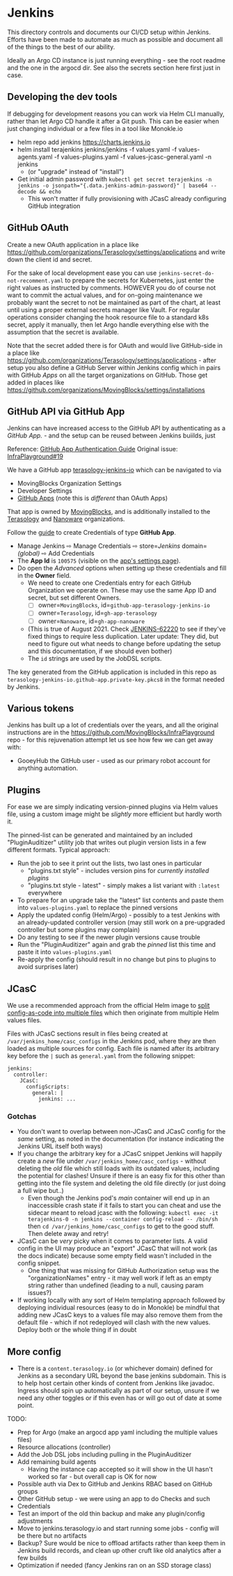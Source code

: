 # Jenkins

This directory controls and documents our CI/CD setup within Jenkins. Efforts have been made to automate as much as possible and document all of the things to the best of our ability.

Ideally an Argo CD instance is just running everything - see the root readme and the one in the argocd dir. See also the secrets section here first just in case.

## Developing the dev tools

If debugging for development reasons you can work via Helm CLI manually, rather than let Argo CD handle it after a Git push. This can be easier when just changing individual or a few files in a tool like Monokle.io

* helm repo add jenkins https://charts.jenkins.io
* helm install terajenkins jenkins/jenkins -f values.yaml -f values-agents.yaml -f values-plugins.yaml -f values-jcasc-general.yaml -n jenkins
  * (or "upgrade" instead of "install")
* Get initial admin password with `kubectl get secret terajenkins -n jenkins -o jsonpath="{.data.jenkins-admin-password}" | base64 --decode && echo`
  * This won't matter if fully provisioning with JCasC already configuring GitHub integration

## GitHub OAuth

Create a new OAuth application in a place like https://github.com/organizations/Terasology/settings/applications and write down the client id and secret.

For the sake of local development ease you can use `jenkins-secret-do-not-recomment.yaml` to prepare the secrets for Kubernetes, just enter the right values as instructed by comments. HOWEVER you do of course not want to commit the actual values, and for on-going maintenance we probably want the secret to not be maintained as part of the chart, at least until using a proper external secrets manager like Vault. For regular operations consider changing the hook resource file to a standard k8s secret, apply it manually, then let Argo handle everything else with the assumption that the secret is available.

Note that the secret added there is for OAuth and would live GitHub-side in a place like https://github.com/organizations/Terasology/settings/applications - after setup you also define a GitHub Server within Jenkins config which in pairs with GitHub _Apps_ on all the target organizations on GitHub. Those get added in places like https://github.com/organizations/MovingBlocks/settings/installations

## GitHub API via GitHub App

Jenkins can have increased access to the GitHub API by authenticating as a _GitHub App._ - and the setup can be reused between Jenkins buiilds, just

Reference: [GitHub App Authentication Guide][github-app]
Original issue: [InfraPlayground#19](https://github.com/MovingBlocks/InfraPlayground/issues/19)

We have a GitHub app [terasology-jenkins-io](https://github.com/apps/terasology-jenkins-io) which can be navigated to via
* MovingBlocks Organization Settings
* Developer Settings
* [GitHub Apps](https://github.com/organizations/MovingBlocks/settings/apps) (note this is _different_ than OAuth Apps)

That app is owned by [MovingBlocks](https://github.com/MovingBlocks), and is additionally installed to the [Terasology](https://github.com/Terasology) and [Nanoware](https://github.com/Nanoware) organizations.

Follow the [guide][github-app] to create Credentials of type **GitHub App**.

+ Manage Jenkins ⇨ Manage Credentials ⇨ store=_Jenkins_ domain=_(global)_ ⇨ Add Credentials
+ The **App Id** is `100575` (visible on the [app's settings page](https://github.com/organizations/MovingBlocks/settings/apps/terasology-jenkins-io)).
+ Do open the *Advanced* options when setting up these credentials and fill in the **Owner** field.
  - We need to create one Credentials entry for each GitHub Organization we operate on. These may use the same App ID and secret, but set different Owners.
    * [ ] owner=`MovingBlocks`, id=`github-app-terasology-jenkins-io`
    * [ ] owner=`Terasology`, id=`gh-app-terasology`
    * [ ] owner=`Nanoware`, id=`gh-app-nanoware`
  - (This is true of August 2021. Check [JENKINS-62220](https://issues.jenkins.io/browse/JENKINS-62220) to see if they've fixed things to require less duplication. Later update: They did, but need to figure out what needs to change before updating the setup and this documentation, if we should even bother)
  - The `id` strings are used by the JobDSL scripts.

[github-app]: https://github.com/jenkinsci/github-branch-source-plugin/blob/master/docs/github-app.adoc (GitHub App Authentication Guide)

The key generated from the GitHub application is included in this repo as `terasology-jenkins-io.github-app.private-key.pkcs8` in the format needed by Jenkins.

## Various tokens

Jenkins has built up a lot of credentials over the years, and all the original instructions are in the https://github.com/MovingBlocks/InfraPlayground repo - for this rejuvenation attempt let us see how few we can get away with:

* GooeyHub the GitHub user - used as our primary robot account for anything automation.

## Plugins

For ease we are simply indicating version-pinned plugins via Helm values file, using a custom image might be _slightly_ more efficient but hardly worth it.

The pinned-list can be generated and maintained by an included "PluginAuditizer" utility job that writes out plugin version lists in a few different formats. Typical approach:

* Run the job to see it print out the lists, two last ones in particular
  * "plugins.txt style" - includes version pins for _currently installed plugins_
  * "plugins.txt style - latest" - simply makes a list variant with `:latest` everywhere
* To prepare for an upgrade take the "latest" list contents and paste them into `values-plugins.yaml` to replace the pinned versions
* Apply the updated config (Helm/Argo) - possibly to a test Jenkins with an already-updated controller version (may still work on a pre-upgraded controller but some plugins may complain)
* Do any testing to see if the newer plugin versions cause trouble
* Run the "PluginAuditizer" again and grab the _pinned_ list this time and paste it into `values-plugins.yaml`
* Re-apply the config (should result in no change but pins to plugins to avoid surprises later)

## JCasC

We use a recommended approach from the official Helm image to [split config-as-code into multiple files](https://github.com/jenkinsci/helm-charts/blob/main/charts/jenkins/README.md#breaking-out-large-config-as-code-scripts) which then originate from multiple Helm values files.

Files with JCasC sections result in files being created at `/var/jenkins_home/casc_configs` in the Jenkins pod, where they are then loaded as multiple sources for config. Each file is named after its arbitrary key before the `|` such as `general.yaml` from the following snippet:

```
jenkins:
  controller:
    JCasC:
      configScripts:
        general: |
          jenkins: ...
```

### Gotchas

* You don't want to overlap between non-JCasC and JCasC config for the _same_ setting, as noted in the documentation (for instance indicating the Jenkins URL itself both ways)
* If you change the arbitrary key for a JCasC snippet Jenkins will happily create a _new_ file under `/var/jenkins_home/casc_configs` - without deleting the _old_ file which still loads with its outdated values, including the potential for clashes! Unsure if there is an easy fix for this other than getting into the file system and deleting the old file directly (or just doing a full wipe but..)
  * Even though the Jenkins pod's _main_ container will end up in an inaccessible crash state if it fails to start you can cheat and use the sidecar meant to reload jcasc with the following: `kubectl exec -it terajenkins-0 -n jenkins --container config-reload -- /bin/sh` then `cd /var/jenkins_home/casc_configs` to get to the good stuff. Then delete away and retry!
* JCasC can be _very_ picky when it comes to parameter lists. A valid config in the UI may produce an "export" JCasC that will not work (as the docs indicate) because some empty field wasn't included in the config snippet.
  * One thing that was missing for GitHub Authorization setup was the "organizationNames" entry - it may well work if left as an empty string rather than undefined (leading to a null, causing param issues?)
* If working locally with any sort of Helm templating approach followed by deploying individual resources (easy to do in Monokle) be mindful that adding new JCasC keys to a values file may also remove them from the default file - which if not redeployed will clash with the new values. Deploy both or the whole thing if in doubt

## More config

* There is a `content.terasology.io` (or whichever domain) defined for Jenkins as a secondary URL beyond the base jenkins subdomain. This is to help host certain other kinds of content from Jenkins like javadoc. Ingress should spin up automatically as part of our setup, unsure if we need any other toggles or if this even has or will go out of date at some point.

TODO:

* Prep for Argo (make an argocd app yaml including the multiple values files)
* Resource allocations (controller)
* Add the Job DSL jobs including pulling in the PluginAuditizer
* Add remaining build agents
  * Having the instance cap accepted so it will show in the UI hasn't worked so far - but overall cap is OK for now
* Possible auth via Dex to GitHub and Jenkins RBAC based on GitHub groups
* Other GitHub setup - we were using an app to do Checks and such
* Credentials
* Test an import of the old thin backup and make any plugin/config adjustments
* Move to jenkins.terasology.io and start running some jobs - config will be there but no artifacts
* Backup? Sure would be nice to offload artifacts rather than keep them in Jenkins build records, and clean up other cruft like old analytics after a few builds
* Optimization if needed (fancy Jenkins ran on an SSD storage class)
